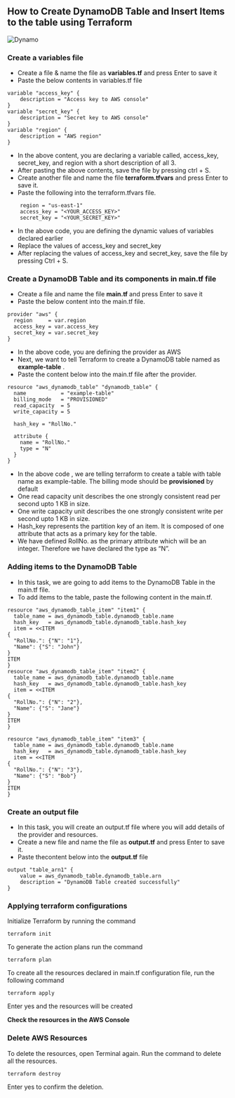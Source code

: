 ## How to Create DynamoDB Table and Insert Items to the table using Terraform

![Dynamo](https://github.com/user-attachments/assets/68b50c42-c754-473c-9481-7c324b5c5966)
### Create a variables file
- Create a file & name the file as **variables.tf** and press Enter to save it
- Paste the below contents in variables.tf file

```
variable "access_key" {
    description = "Access key to AWS console"
}
variable "secret_key" {
    description = "Secret key to AWS console"
}
variable "region" {
    description = "AWS region"
}

```
- In the above content, you are declaring a variable called, access_key, secret_key, and region with a short description of all 3.
- After pasting the above contents, save the file by pressing ctrl + S.
- Create another file and  name the file  **terraform.tfvars** and press Enter to save it.
- Paste the following into the terraform.tfvars file.
```
    region = "us-east-1"
    access_key = "<YOUR_ACCESS_KEY>"        
    secret_key = "<YOUR_SECRET_KEY>"
```
- In the above code, you are defining the dynamic values of variables declared earlier
- Replace the values of access_key and secret_key
- After replacing the values of access_key and secret_key, save the file by pressing Ctrl + S.

###  Create a DynamoDB Table and its components in main.tf file
- Create a file and name the file **main.tf** and press Enter to save it
- Paste the below content into the main.tf file.
```
provider "aws" {
  region     = var.region
  access_key = var.access_key
  secret_key = var.secret_key
}

```
- In the above code, you are defining the provider as AWS
- Next, we want to tell Terraform to create a DynamoDB table named as **example-table** .
- Paste the content below  into the main.tf file after the provider.
```
resource "aws_dynamodb_table" "dynamodb_table" {
  name           = "example-table"
  billing_mode   = "PROVISIONED"
  read_capacity  = 5
  write_capacity = 5

  hash_key = "RollNo."

  attribute {
    name = "RollNo."
    type = "N"
  }
}
```
- In the above code , we are telling terraform to create a table with table name as example-table. The billing mode should be **provisioned** by default
- One read capacity unit describes the one strongly consistent read per second upto 1 KB in size.
- One write capacity unit describes the one strongly consistent write per second upto 1 KB in size.
- Hash_key represents the partition key of an item. It is composed of one attribute that acts as a primary key for the table.
- We have defined RollNo. as the primary attribute which will be an integer. Therefore we have declared the type as “N”.

### Adding items to the DynamoDB Table
- In this task, we are going to add items to the DynamoDB Table in the main.tf file.
- To add items to the table, paste the following content in the main.tf.
```
resource "aws_dynamodb_table_item" "item1" {
  table_name = aws_dynamodb_table.dynamodb_table.name
  hash_key   = aws_dynamodb_table.dynamodb_table.hash_key
  item = <<ITEM
{
  "RollNo.": {"N": "1"},
  "Name": {"S": "John"}
}
ITEM
}
resource "aws_dynamodb_table_item" "item2" {
  table_name = aws_dynamodb_table.dynamodb_table.name
  hash_key   = aws_dynamodb_table.dynamodb_table.hash_key
  item = <<ITEM
{
  "RollNo.": {"N": "2"},
  "Name": {"S": "Jane"}
}
ITEM
}

resource "aws_dynamodb_table_item" "item3" {
  table_name = aws_dynamodb_table.dynamodb_table.name
  hash_key   = aws_dynamodb_table.dynamodb_table.hash_key
  item = <<ITEM
{
  "RollNo.": {"N": "3"},
  "Name": {"S": "Bob"}
}
ITEM
}
```
### Create an output file
- In this task, you will create an output.tf file where you will add details of the provider and resources.
- Create a new file and  name the file as **output.tf**  and press Enter to save it.
- Paste thecontent below into the **output.tf** file
```
output "table_arn1" {
    value = aws_dynamodb_table.dynamodb_table.arn
    description = "DynamoDB Table created successfully"
}
```
### Applying terraform configurations 
Initialize Terraform by running the  command
```
terraform init

```
To generate the action plans run the command
```
terraform plan

```
To create all the resources declared in main.tf configuration file, run the following command
```
terraform apply

```
Enter yes and the resources will be created

**Check the resources in the AWS Console**
### Delete AWS Resources
To delete the resources, open Terminal again.
Run the command to delete all the resources.
```
terraform destroy

```
Enter yes to confirm the deletion.
